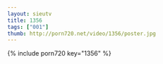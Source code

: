 ```yaml
--- 
layout: sieutv
title: 1356
tags: ["001"]
thumb: http://porn720.net/video/1356/poster.jpg
---
```

{% include porn720 key="1356" %} 
